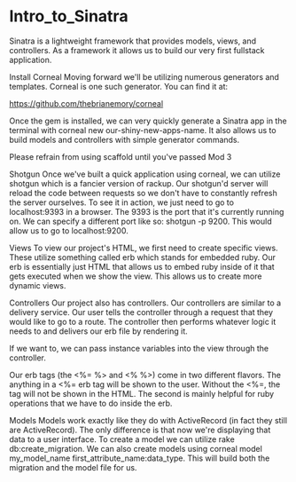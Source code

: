 # Intro_to_Sinatra

Sinatra is a lightweight framework that provides models, views, and controllers. As a framework it allows us to build our very first fullstack application.

Install Corneal
Moving forward we'll be utilizing numerous generators and templates. Corneal is one such generator. You can find it at:

https://github.com/thebrianemory/corneal

Once the gem is installed, we can very quickly generate a Sinatra app in the terminal with corneal new our-shiny-new-apps-name. It also allows us to build models and controllers with simple generator commands.

Please refrain from using scaffold until you've passed Mod 3

Shotgun
Once we've built a quick application using corneal, we can utilize shotgun which is a fancier version of rackup. Our shotgun'd server will reload the code between requests so we don't have to constantly refresh the server ourselves. To see it in action, we just need to go to localhost:9393 in a browser. The 9393 is the port that it's currently running on. We can specify a different port like so: shotgun -p 9200. This would allow us to go to localhost:9200.

Views
To view our project's HTML, we first need to create specific views. These utilize something called erb which stands for embedded ruby. Our erb is essentially just HTML that allows us to embed ruby inside of it that gets executed when we show the view. This allows us to create more dynamic views.

Controllers
Our project also has controllers. Our controllers are similar to a delivery service. Our user tells the controller through a request that they would like to go to a route. The controller then performs whatever logic it needs to and delivers our erb file by rendering it.

If we want to, we can pass instance variables into the view through the controller.

Our erb tags (the <%= %> and <% %>) come in two different flavors. The anything in a <%= erb tag will be shown to the user. Without the <%=, the tag will not be shown in the HTML. The second is mainly helpful for ruby operations that we have to do inside the erb.

Models
Models work exactly like they do with ActiveRecord (in fact they still are ActiveRecord). The only difference is that now we're displaying that data to a user interface. To create a model we can utilize rake db:create_migration. We can also create models using corneal model my_model_name first_attribute_name:data_type. This will build both the migration and the model file for us.
